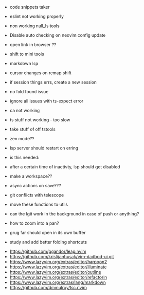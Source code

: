 - code snippets taker
- eslint not working properly
- non working null_ls tools
- Disable auto checking on neovim config update
- open link in browser ??
- shift to mini tools
- markdown lsp
- cursor changes on remap shift
- if session things errs, create a new session
- no fold found issue
- ignore all issues with ts-expect error
- <leader>ca not working
- ts stuff not working - too slow
- take stuff of off tstools
- zen mode??
- lsp server should restart on erring
- is this needed:
- after a certain time of inactivty, lsp should get disabled
- make a workspace??
- async actions on save???
- git conflicts with telescope
- move these functions to utils
- can the lgit work in the background in case of push or anything?
- how to zoom into a pan?
- grug far should open in its own buffer

- study and add better folding shortcuts

<!-- plugins to install -->

- https://github.com/ggandor/leap.nvim
- https://github.com/kristijanhusak/vim-dadbod-ui.git
- https://www.lazyvim.org/extras/editor/harpoon2
- https://www.lazyvim.org/extras/editor/illuminate
- https://www.lazyvim.org/extras/editor/outline
- https://www.lazyvim.org/extras/editor/refactorin
- https://www.lazyvim.org/extras/lang/markdown
- https://github.com/dmmulroy/tsc.nvim
